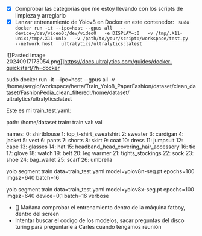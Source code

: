 - [x] Comprobar las categorias que me estoy llevando con los scripts de limpieza y arreglarlo
- [x] Lanzar entrenamiento de Yolov8 en Docker en este contenedor:
` sudo docker run -it --ipc=host --gpus all   --device=/dev/video0:/dev/video0   -e DISPLAY=:0   -v /tmp/.X11-unix:/tmp/.X11-unix   -v /path/to/your/script:/workspace/test.py   --network host   ultralytics/ultralytics:latest`

![[Pasted image 20240917173054.png]]https://docs.ultralytics.com/guides/docker-quickstart/?h=docker



sudo docker run -it --ipc=host --gpus all -v /home/sergio/workspace/herta/Train_Yolo8_PaperFashion/dataset/clean_dataset/FashionPedia_clean_filtered:/home/dataset/ ultralytics/ultralytics:latest

Este es mi train_test.yaml:

path: /home/dataset
train: train
val: val

names:
    0: shirtblouse
    1: top_t-shirt_sweatshirt
    2: sweater
    3: cardigan
    4: jacket
    5: vest
    6: pants
    7: shorts
    8: skirt
    9: coat
    10: dress
    11: jumpsuit
    12: cape
    13: glasses
    14: hat
    15: headband_head_covering_hair_accessory
    16: tie
    17: glove
    18: watch
    19: belt
    20: leg warmer
    21: tights_stockings
    22: sock
    23: shoe
    24: bag_wallet
    25: scarf
    26: umbrella

yolo segment train data=train_test.yaml model=yolov8n-seg.pt epochs=100 imgsz=640 batch=16

yolo segment train data=train_test.yaml model=yolov8x-seg.pt epochs=100 imgsz=640 device=0,1 batch=16 verbose



- [] Mañana comprobar el entrenamiento dentro de la máquina fatboy, dentro del screen
- Intentar buscar el codigo de los modelos, sacar preguntas del disco turing para preguntarle a Carles cuando tengamos reunión
